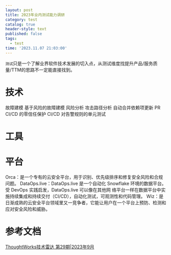 ```yaml
---
layout: post
title: 2023年业内测试能力调研
category: test
catalog: true
header-style: text
published: false
tags:
  - test
time: '2023.11.07 21:03:00'
---
```

`测试`只是一个了解业界软件技术发展的切入点，从测试维度找提升产品/服务质量/TTM的思路不一定能直接找到。

<!--more-->

# 技术
故障建模
基于风险的故障建模
风险分析
攻击路径分析
自动合并依赖项更新 PR
CI/CD 的零信任保护
CI/CD
对告警规则的单元测试

# 工具

# 平台
Orca：是一个专有的云安全平台，用于识别、优先级排序和修复安全风险和合规问题。
DataOps.live：DataOps.live 是一个自动化 Snowflake 环境的数据平台。受 DevOps 实践启发，DataOps.live 可以像在其他网
络平台一样在数据平台中实施持续集成和持续交付（CI/CD），自动化测试，可观测性和代码管理。
Wiz：是日渐成熟的云安全平台领域里又一竞争者，它能让用户在一个平台上预防、检测和应对安全风险和威胁。

# 参考文档
[ThoughtWorks技术雷达 第29期|2023年9月](https://www.thoughtworks.com/content/dam/thoughtworks/documents/radar/2023/09/tr_technology_radar_vol_29_cn.pdf)
